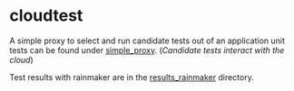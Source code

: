 # cloudtest

A simple proxy to select and run candidate tests out of an application unit tests can be found under [simple_proxy](/simple_proxy/infra/). (*Candidate tests  interact with the cloud*)


Test results with rainmaker are in the [results_rainmaker](/results_rainmaker/) directory.
